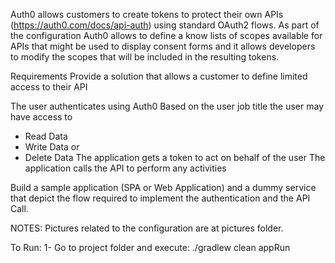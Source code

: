 Auth0 allows customers to create tokens to protect their own APIs (https://auth0.com/docs/api-auth) using standard OAuth2 flows. As part of the configuration Auth0 allows to define a know lists of scopes available for APIs that might be used to display consent forms and it allows developers to modify the scopes that will be included in the resulting tokens. 

Requirements
Provide a solution that allows a customer to define limited access to their API

The user authenticates using Auth0
Based on the user job title the user may have access to
- Read Data
- Write Data or
- Delete Data
The application gets a token to act on behalf of the user
The application calls the API to perform any activities

Build a sample application (SPA or Web Application) and a dummy service that depict the flow required to implement the authentication and the API Call.

NOTES: Pictures related to the configuration are at pictures folder.

To Run:
1- Go to project folder and execute: ./gradlew clean appRun